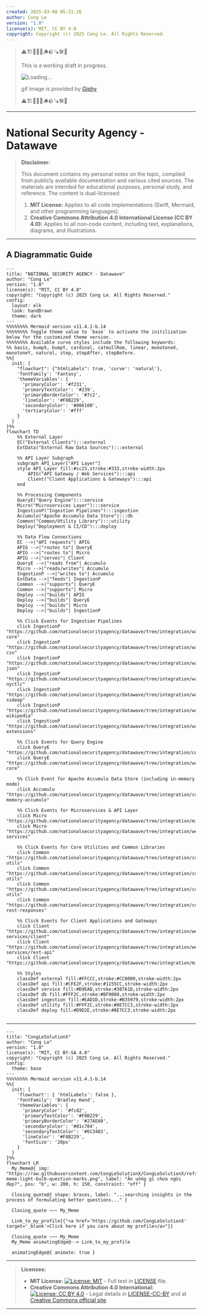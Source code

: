 ```yaml
---
created: 2025-03-08 05:31:26
author: Cong Le
version: "1.0"
license(s): MIT, CC BY 4.0
copyright: Copyright (c) 2025 Cong Le. All Rights Reserved.
---
```



> ⚠️🏗️🚧🦺🧱🪵🪨🪚🛠️👷
> 
> This is a working draft in progress.
> 
> ![Loading...](https://media2.giphy.com/media/v1.Y2lkPTc5MGI3NjExMjBpMHFxcHZhbTBsbXVtdHBxaXFyc21ycGp2ZG11MTRoNW02N2diMiZlcD12MV9pbnRlcm5hbF9naWZfYnlfaWQmY3Q9Zw/87TcngvEXQ14Q/giphy.gif)
> 
> gif image is provided by [Giphy](https://giphy.com)
> 
> ⚠️🏗️🚧🦺🧱🪵🪨🪚🛠️👷

----


# National Security Agency - Datawave

> **Disclaimer:**
>
> This document contains my personal notes on the topic,
> compiled from publicly available documentation and various cited sources.
> The materials are intended for educational purposes, personal study, and reference.
> The content is dual-licensed:
> 1. **MIT License:** Applies to all code implementations (Swift, Mermaid, and other programming languages).
> 2. **Creative Commons Attribution 4.0 International License (CC BY 4.0):** Applies to all non-code content, including text, explanations, diagrams, and illustrations.
---


## A Diagrammatic Guide 



```mermaid
---
title: "NATIONAL SECURITY AGENCY - Datawave"
author: "Cong Le"
version: "1.0"
license(s): "MIT, CC BY 4.0"
copyright: "Copyright (c) 2025 Cong Le. All Rights Reserved."
config:
  layout: elk
  look: handDrawn
  theme: dark
---
%%%%%%%% Mermaid version v11.4.1-b.14
%%%%%%%% Toggle theme value to `base` to activate the initilization below for the customized theme version.
%%%%%%%% Available curve styles include the following keywords:
%% basis, bumpX, bumpY, cardinal, catmullRom, linear, monotoneX, monotoneY, natural, step, stepAfter, stepBefore.
%%{
  init: {
    "flowchart": {"htmlLabels": true, 'curve': 'natural'},
    'fontFamily': 'Fantasy',
    'themeVariables': {
      'primaryColor': '#f231',
      'primaryTextColor': '#239',
      'primaryBorderColor': '#7c2',
      'lineColor': '#F8B229',
      'secondaryColor': '#006100',
      'tertiaryColor': '#fff'
    }
  }
}%%
flowchart TD
    %% External Layer
    EC("External Clients"):::external
    ExtData("External Raw Data Sources"):::external

    %% API Layer Subgraph
    subgraph API_Layer["API Layer"]
    style API_Layer fill:#cc23,stroke:#333,stroke-width:2px
        APIG("API Gateway / Web Services"):::api
        Client("Client Applications & Gateways"):::api
    end

    %% Processing Components
    QueryE("Query Engine"):::service
    Micro("Microservices Layer"):::service
    IngestionP("Ingestion Pipelines"):::ingestion
    Accumulo("Apache Accumulo Data Store"):::db
    Common("Common/Utility Library"):::utility
    Deploy("Deployment & CI/CD"):::deploy

    %% Data Flow Connections
    EC -->|"API requests"| APIG
    APIG -->|"routes to"| QueryE
    APIG -->|"routes to"| Micro
    APIG -->|"serves"| Client
    QueryE -->|"reads from"| Accumulo
    Micro -->|"reads/writes"| Accumulo
    IngestionP -->|"writes to"| Accumulo
    ExtData -->|"feeds"| IngestionP
    Common -->|"supports"| QueryE
    Common -->|"supports"| Micro
    Deploy -->|"builds"| APIG
    Deploy -->|"builds"| QueryE
    Deploy -->|"builds"| Micro
    Deploy -->|"builds"| IngestionP

    %% Click Events for Ingestion Pipelines
    click IngestionP "https://github.com/nationalsecurityagency/datawave/tree/integration/warehouse/ingest-core"
    click IngestionP "https://github.com/nationalsecurityagency/datawave/tree/integration/warehouse/ingest-csv"
    click IngestionP "https://github.com/nationalsecurityagency/datawave/tree/integration/warehouse/ingest-json"
    click IngestionP "https://github.com/nationalsecurityagency/datawave/tree/integration/warehouse/ingest-nyctlc"
    click IngestionP "https://github.com/nationalsecurityagency/datawave/tree/integration/warehouse/ingest-ssdeep"
    click IngestionP "https://github.com/nationalsecurityagency/datawave/tree/integration/warehouse/ingest-wikipedia"
    click IngestionP "https://github.com/nationalsecurityagency/datawave/tree/integration/warehouse/accumulo-extensions"

    %% Click Events for Query Engine
    click QueryE "https://github.com/nationalsecurityagency/datawave/tree/integration/core/query"
    click QueryE "https://github.com/nationalsecurityagency/datawave/tree/integration/warehouse/query-core"

    %% Click Event for Apache Accumulo Data Store (including in-memory mode)
    click Accumulo "https://github.com/nationalsecurityagency/datawave/tree/integration/core/in-memory-accumulo"

    %% Click Events for Microservices & API Layer
    click Micro "https://github.com/nationalsecurityagency/datawave/tree/integration/microservices"
    click Micro "https://github.com/nationalsecurityagency/datawave/tree/integration/web-services"

    %% Click Events for Core Utilities and Common Libraries
    click Common "https://github.com/nationalsecurityagency/datawave/tree/integration/core/utils/accumulo-utils"
    click Common "https://github.com/nationalsecurityagency/datawave/tree/integration/core/utils/common-utils"
    click Common "https://github.com/nationalsecurityagency/datawave/tree/integration/core/utils/metadata-utils"
    click Common "https://github.com/nationalsecurityagency/datawave/tree/integration/core/base-rest-responses"

    %% Click Events for Client Applications and Gateways
    click Client "https://github.com/nationalsecurityagency/datawave/tree/integration/web-services/client"
    click Client "https://github.com/nationalsecurityagency/datawave/tree/integration/web-services/rest-api"
    click Client "https://github.com/nationalsecurityagency/datawave/tree/integration/microservices/starters/datawave"

    %% Styles
    classDef external fill:#FFCCC,stroke:#CC0000,stroke-width:2px
    classDef api fill:#CFE2F,stroke:#1155CC,stroke-width:2px
    classDef service fill:#D9EAD,stroke:#38761D,stroke-width:2px
    classDef db fill:#FFF2C,stroke:#BF9000,stroke-width:2px
    classDef ingestion fill:#EAD1D,stroke:#B35979,stroke-width:2px
    classDef utility fill:#FFF2C,stroke:#8E7CC3,stroke-width:2px
    classDef deploy fill:#D9D2E,stroke:#8E7CC3,stroke-width:2px
    
```


---

<!-- 
```mermaid
%% Current Mermaid version
info
```  -->


```mermaid
---
title: "CongLeSolutionX"
author: "Cong Le"
version: "1.0"
license(s): "MIT, CC BY-SA 4.0"
copyright: "Copyright (c) 2025 Cong Le. All Rights Reserved."
config:
  theme: base
---
%%%%%%%% Mermaid version v11.4.1-b.14
%%{
  init: {
    'flowchart': { 'htmlLabels': false },
    'fontFamily': 'Bradley Hand',
    'themeVariables': {
      'primaryColor': '#fc82',
      'primaryTextColor': '#F8B229',
      'primaryBorderColor': '#27AE60',
      'secondaryColor': '#81c784',
      'secondaryTextColor': '#6C3483',
      'lineColor': '#F8B229',
      'fontSize': '20px'
    }
  }
}%%
flowchart LR
  My_Meme@{ img: "https://raw.githubusercontent.com/CongLeSolutionX/CongLeSolutionX/refs/heads/main/assets/images/My-meme-light-bulb-question-marks.png", label: "Ăn uống gì chưa ngừi đẹp?", pos: "b", w: 200, h: 150, constraint: "off" }

  Closing_quote@{ shape: braces, label: "...searching insights in the process of formulating better questions..." }

  Closing_quote ~~~ My_Meme
    
  Link_to_my_profile{{"<a href='https://github.com/CongLeSolutionX' target='_blank'>Click here if you care about my profile</a>"}}

  Closing_quote ~~~ My_Meme
  My_Meme animatingEdge@--> Link_to_my_profile
  
  animatingEdge@{ animate: true }

```

---
> **Licenses:**
>
> - **MIT License:**  [![License: MIT](https://img.shields.io/badge/License-MIT-yellow.svg)](LICENSE) - Full text in [LICENSE](LICENSE) file.
> - **Creative Commons Attribution 4.0 International:** [![License: CC BY 4.0](https://licensebuttons.net/l/by/4.0/88x31.png)](LICENSE-CC-BY) - Legal details in [LICENSE-CC-BY](LICENSE-CC-BY) and at [Creative Commons official site](http://creativecommons.org/licenses/by/4.0/).
> 
---
